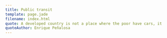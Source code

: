 ```yaml
---
title: Public transit
template: page.jade
filename: index.html
quote: A developed country is not a place where the poor have cars, it’s where the rich ride public transportation.
quoteAuthor: Enrique Peñalosa
---
```


